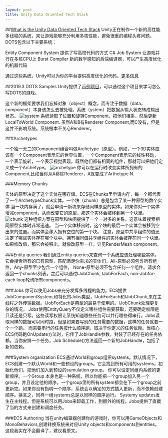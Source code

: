 ```yaml
---
layout: post
title: Unity Data Oriented Tech Stack
---
```


##[What is the Unity Data Oriented Tech Stack](https://docs.unity3d.com/Packages/com.unity.entities@0.2/manual/ecs_core.html)
Unity正在制作一个新的高性能多线程的系统，来让游戏能够充分利用多核性能，避免很重的编程头疼问题。DOTS包含以下主要系统：

Entity Component System 提供了写高校代码的方式
C# Job System 让游戏并行在多核CPU上
Burst Compiler 新的数学感知的后端编译器，可以产生高度优化的机器代码

通过这些系统，Unity可以为你的平台提供高度优化的代码。[更多信息](https://unity.com/dots)

##2019.3 DOTS Samples
Unity提供了[示例项目](https://github.com/Unity-Technologies/EntityComponentSystemSamples)，可以通过这个项目来学习怎么写DOTS的游戏。

这个新的框架要求我们忘掉对象（object）概念，而专注于数据（data，component）本身该怎么去被处理。系统（ystem）把数据从输入状态转成输出状态。
![system](https://docs.unity3d.com/Packages/com.unity.entities@0.2/manual/images/ECSBlockDiagram.png)
系统读取了位置和旋转Component，把他们相乘，然后更新LocalToWorld Component.
虽然A和B有Renderer Component,而C没有，但是这并不影响系统。系统根本不关心Renderer。

###Archetypes

一个独一无二的Component组合叫做Archetype（原型）。例如，一个3D实体应该有一个Component表示它的世界位置，一个Component表示它的线性移动，一个表示旋转，一个表示视觉表现。既然他们都有相同的组件，那就可以把他们定义成一个Archetype。
![archetype](https://docs.unity3d.com/Packages/com.unity.entities@0.2/manual/images/ArchetypeDiagram.png)
你可以在运行时改变实体所拥有的Component,比如当你从A移除Renderer，A就变成了Arthetype N.

###Memory Chunks

实体的原型决定了这个实体在哪存储。ECS在Chunks里申请内存，每一个都代表了一个ArchetypeChunk实体。一个块（chunk）总是包含了某一种原型的数个实体.当一块内存满了，就会申请一新块来存储同样原型的实体。如果你对一个实体增减component，从而改变它的原型，那这个实体会被移到另一个块里。
![chunk](https://docs.unity3d.com/Packages/com.unity.entities@0.2/manual/images/ArchetypeChunkDiagram.png)
这种组织方案在原型和块间提供了一个一对多的关系。这意味着搜索相同原型实体时非常迅速。
当一个实体移出时，这个块的最后一个实体会被移到空出来的位置。而实体会移入拥有空位的第一个块。
注意，原型中共享组件的值还决定了哪些实体存在哪个块中。拥有相同值共享组件的实体会被存在同一个块里。如果修改值，那它会被移出，就像改原型一样。详见RenderMesh component。

###Entity queries
我们通过entity queries来查询一个系统应该处理哪些实体。它会搜索所有的已有原型，匹配满足你需求的实体们。All-原型必须包含所有组件，Any-原型至少包含一个组件， None-原型必须不包含任何一个组件。请求会返回一个chunks列表。之后可以通过IJobChunk, IJobForEach, non-Jobfor-each loop轮询所有components。

###Jobs
你可以使用Jobs来充分发挥多线程的能力。ECS提供JobComponentSystem,和特化的Jobs类型，IJobForEach和IJobChunk,来在主线程之外传输数据。IJobForEach是典型的最易于使用的。IJobChunk处理更复杂的情况。
Jobs使用EntityQuery不仅定义哪些组件需要获取，还要确定权限是只读还是只写。这些读写权限让系统知道哪些任务可以并行哪些得串行。Jobs读取同样的数据可以同时跑，但是如果要写别的任务需要的数据，这样的任务就要一个一个跑。
而需要串行的任务按什么顺序跑，取决于你定义的任务依赖。当核心ECS代码跑OnUpdate方法时，它传了JobHandle参数，封装了已经存在的任务依赖。当你安排一个任务，Job Schedule()方法返回一个新的JobHandle，包括了新的依赖。

###System organization
ECS通过World和group组织systems。默认情况下，ECS创建一个默认World和一些预设的groups。它会找到所有可用的systems，初始化他们，把他们加入到预设的sumulation group。
你可以设定同组内系统的更新顺序。一个Group
本身也是一种系统，所以你能把一个group加入另一个group，并且设定他的顺序。一个group里的所有system都会在下一个group之前更新完。如果你没有指明一个顺序，系统会以确定的方式插入更新，而不依赖创建顺序。换言之，同样一组systems总是以同样的顺序运行。
Systemy updates发生在主线程。但是系统可以用Jobs来卸载工作，到额外的线程。Jobs提供了直截了当的方式来创建和调度任务。

###ECS Authoring
当在unity编辑器创建你的游戏时，你可以用GameObjects和MonoBehaviors,创建转换系统来对应Unity objects和components到entities。这段我实在不会翻译了，建议看原文。